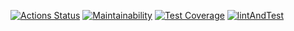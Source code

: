 [![Actions Status](https://github.com/ysemenyuk/backend-project-lvl2/workflows/hexlet-check/badge.svg)](https://github.com/ysemenyuk/backend-project-lvl2/actions)
[![Maintainability](https://api.codeclimate.com/v1/badges/2353a99e66ade71c10f9/maintainability)](https://codeclimate.com/github/ysemenyuk/backend-project-lvl2/maintainability)
[![Test Coverage](https://api.codeclimate.com/v1/badges/2353a99e66ade71c10f9/test_coverage)](https://codeclimate.com/github/ysemenyuk/backend-project-lvl2/test_coverage)
[![lintAndTest](https://github.com/ysemenyuk/backend-project-lvl2/workflows/lintAndTest/badge.svg)](https://github.com/ysemenyuk/backend-project-lvl2/actions)
